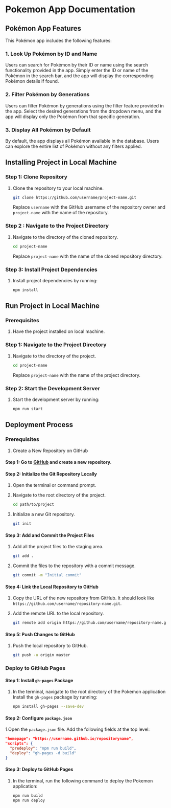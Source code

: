 # Pokemon App Documentation

## Pokémon App Features

This Pokémon app includes the following features:

### 1. Look Up Pokémon by ID and Name

Users can search for Pokémon by their ID or name using the search functionality provided in the app. Simply enter the ID or name of the Pokémon in the search bar, and the app will display the corresponding Pokémon details if found.

### 2. Filter Pokémon by Generations

Users can filter Pokémon by generations using the filter feature provided in the app. Select the desired generations from the dropdown menu, and the app will display only the Pokémon from that specific generation.

### 3. Display All Pokémon by Default

By default, the app displays all Pokémon available in the database. Users can explore the entire list of Pokémon without any filters applied.

## Installing Project in Local Machine

### Step 1: Clone Repository

1. Clone the repository to your local machine.

   ```bash
   git clone https://github.com/username/project-name.git
   ```

   Replace `username` with the GitHub username of the repository owner and `project-name` with the name of the repository.

### Step 2 : Navigate to the Project Directory

1. Navigate to the directory of the cloned repository.

   ```bash
   cd project-name
   ```

   Replace `project-name` with the name of the cloned repository directory.

### Step 3: Install Project Dependencies

1. Install project dependencies by running:

   ```bash
   npm install
   ```

## Run Project in Local Machine

### Prerequisites

1. Have the project installed on local machine.

### Step 1: Navigate to the Project Directory

1. Navigate to the directory of the project.

   ```bash
   cd project-name
   ```

   Replace `project-name` with the name of the project directory.

### Step 2: Start the Development Server

1. Start the development server by running:

   ```bash
   npm run start
   ```

## Deployment Process

### Prerequisites

1. Create a New Repository on GitHub

#### Step 1: Go to [GitHub](https://github.com) and create a new repository.

#### Step 2: Initialize the Git Repository Locally

1. Open the terminal or command prompt.
2. Navigate to the root directory of the project.

   ```bash
   cd path/to/project
   ```

3. Initialize a new Git repository.

   ```bash
   git init
   ```

#### Step 3: Add and Commit the Project Files

1. Add all the project files to the staging area.

   ```bash
   git add .
   ```

2. Commit the files to the repository with a commit message.

   ```bash
   git commit -m "Initial commit"
   ```

#### Step 4: Link the Local Repository to GitHub

1. Copy the URL of the new repository from GitHub. It should look like `https://github.com/username/repository-name.git`.
2. Add the remote URL to the local repository.

   ```bash
   git remote add origin https://github.com/username/repository-name.git
   ```

#### Step 5: Push Changes to GitHub

1. Push the local repository to GitHub.

   ```bash
   git push -u origin master
   ```

### Deploy to GitHub Pages

#### Step 1: Install `gh-pages` Package

1. In the terminal, navigate to the root directory of the Pokemon application Install the `gh-pages` package by running:

   ```bash
   npm install gh-pages --save-dev
   ```

#### Step 2: Configure `package.json`

1.Open the `package.json` file. Add the following fields at the top level:

```json
"homepage": "https://username.github.io/repositoryname",
"scripts": {
  "predeploy": "npm run build",
  "deploy": "gh-pages -d build"
}
```

#### Step 3: Deploy to GitHub Pages

1. In the terminal, run the following command to deploy the Pokemon application:
   ```bash
   npm run build
   npm run deploy
   ```
